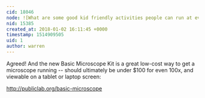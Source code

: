 ```yaml
---
cid: 18046
node: ![What are some good kid friendly activities people can run at events?](../notes/stevie/12-15-2017/what-are-some-good-kid-friendly-activities-people-can-run-at-events)
nid: 15385
created_at: 2018-01-02 16:11:45 +0000
timestamp: 1514909505
uid: 1
author: warren
---
```


Agreed! And the new Basic Microscope Kit is a great low-cost way to get a microscope running -- should ultimately be under $100 for even 100x, and viewable on a tablet or laptop screen:

http://publiclab.org/basic-microscope